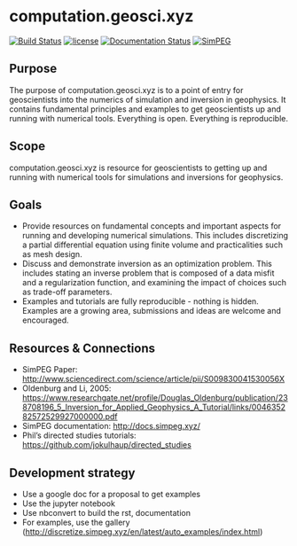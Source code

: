 # computation.geosci.xyz

[![Build Status](https://travis-ci.org/simpeg/tutorials.svg?branch=master)](https://travis-ci.org/simpeg/tutorials) 
[![license](https://img.shields.io/badge/license-MIT-blue.svg)](https://github.com/simpeg/tutorials/blob/master/LICENSE)
[![Documentation Status](https://img.shields.io/badge/docs-latest-brightgreen.svg)](http://tutorials.simpeg.xyz)
[![SimPEG](https://img.shields.io/badge/powered%20by-SimPEG-blue.svg)](http://simpeg.xyz)


## Purpose 
The purpose of computation.geosci.xyz is to a point of entry for geoscientists into the numerics of simulation and inversion in geophysics. It contains fundamental principles and examples to get geoscientists up and running with numerical tools. Everything is open. Everything is reproducible. 

## Scope
computation.geosci.xyz is resource for geoscientists to getting up and running with numerical tools for simulations and inversions for geophysics. 

## Goals
- Provide resources on fundamental concepts and important aspects for running and developing numerical simulations. This includes discretizing a partial differential equation using finite volume and practicalities such as mesh design. 
- Discuss and demonstrate inversion as an optimization problem. This includes stating an inverse problem that is composed of a data misfit and a regularization function, and examining the impact of choices such as trade-off parameters. 
- Examples and tutorials are fully reproducible - nothing is hidden. Examples are a growing area, submissions and ideas are welcome and encouraged.

## Resources & Connections
- SimPEG Paper: http://www.sciencedirect.com/science/article/pii/S009830041530056X 
- Oldenburg and Li, 2005: https://www.researchgate.net/profile/Douglas_Oldenburg/publication/238708196_5_Inversion_for_Applied_Geophysics_A_Tutorial/links/004635282572529927000000.pdf 
- SimPEG documentation: http://docs.simpeg.xyz/ 
- Phil’s directed studies tutorials: https://github.com/jokulhaup/directed_studies 

## Development strategy
- Use a google doc for a proposal to get examples
- Use the jupyter notebook
- Use nbconvert to build the rst, documentation
- For examples, use the gallery (http://discretize.simpeg.xyz/en/latest/auto_examples/index.html) 
